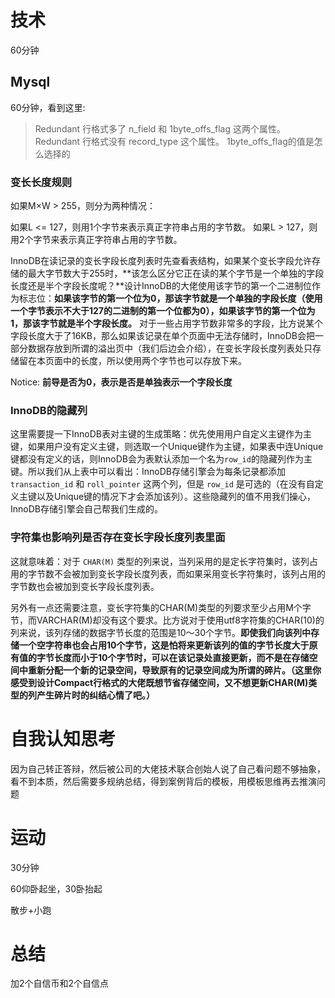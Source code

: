 # 技术
60分钟
## Mysql
60分钟，看到这里: 

>Redundant 行格式多了 n_field 和 1byte_offs_flag 这两个属性。
>Redundant 行格式没有 record_type 这个属性。
>1byte_offs_flag的值是怎么选择的


### 变长长度规则
如果M×W > 255，则分为两种情况：

如果L <= 127，则用1个字节来表示真正字符串占用的字节数。
如果L > 127，则用2个字节来表示真正字符串占用的字节数。

InnoDB在读记录的变长字段长度列表时先查看表结构，如果某个变长字段允许存储的最大字节数大于255时，**该怎么区分它正在读的某个字节是一个单独的字段长度还是半个字段长度呢？**设计InnoDB的大佬使用该字节的第一个二进制位作为标志位：**如果该字节的第一个位为0，那该字节就是一个单独的字段长度（使用一个字节表示不大于127的二进制的第一个位都为0），如果该字节的第一个位为1，那该字节就是半个字段长度。**
对于一些占用字节数非常多的字段，比方说某个字段长度大于了16KB，那么如果该记录在单个页面中无法存储时，InnoDB会把一部分数据存放到所谓的溢出页中（我们后边会介绍），在变长字段长度列表处只存储留在本页面中的长度，所以使用两个字节也可以存放下来。

Notice: **前导是否为0，表示是否是单独表示一个字段长度**


### InnoDB的隐藏列
这里需要提一下InnoDB表对主键的生成策略：优先使用用户自定义主键作为主键，如果用户没有定义主键，则选取一个Unique键作为主键，如果表中连Unique键都没有定义的话，则InnoDB会为表默认添加一个名为`row_id`的隐藏列作为主键。所以我们从上表中可以看出：InnoDB存储引擎会为每条记录都添加 `transaction_id` 和 `roll_pointer` 这两个列，但是 `row_id` 是可选的（在没有自定义主键以及Unique键的情况下才会添加该列）。这些隐藏列的值不用我们操心，InnoDB存储引擎会自己帮我们生成的。

### 字符集也影响列是否存在变长字段长度列表里面
这就意味着：对于 `CHAR(M)` 类型的列来说，当列采用的是定长字符集时，该列占用的字节数不会被加到变长字段长度列表，而如果采用变长字符集时，该列占用的字节数也会被加到变长字段长度列表。

另外有一点还需要注意，变长字符集的CHAR(M)类型的列要求至少占用M个字节，而VARCHAR(M)却没有这个要求。比方说对于使用utf8字符集的CHAR(10)的列来说，该列存储的数据字节长度的范围是10～30个字节。**即使我们向该列中存储一个空字符串也会占用10个字节，这是怕将来更新该列的值的字节长度大于原有值的字节长度而小于10个字节时，可以在该记录处直接更新，而不是在存储空间中重新分配一个新的记录空间，导致原有的记录空间成为所谓的碎片。（这里你感受到设计Compact行格式的大佬既想节省存储空间，又不想更新CHAR(M)类型的列产生碎片时的纠结心情了吧。）**

# 自我认知思考
因为自己转正答辩，然后被公司的大佬技术联合创始人说了自己看问题不够抽象，看不到本质，然后需要多规纳总结，得到案例背后的模板，用模板思维再去推演问题


# 运动
30分钟

60仰卧起坐，30卧抬起

散步+小跑

# 总结
加2个自信币和2个自信点